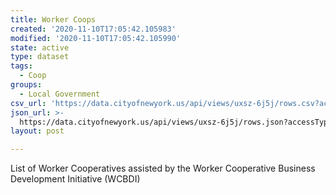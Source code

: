 ```yaml
---
title: Worker Coops
created: '2020-11-10T17:05:42.105983'
modified: '2020-11-10T17:05:42.105990'
state: active
type: dataset
tags:
  - Coop
groups:
  - Local Government
csv_url: 'https://data.cityofnewyork.us/api/views/uxsz-6j5j/rows.csv?accessType=DOWNLOAD'
json_url: >-
  https://data.cityofnewyork.us/api/views/uxsz-6j5j/rows.json?accessType=DOWNLOAD
layout: post

---
```

List of Worker Cooperatives assisted by the Worker Cooperative Business Development Initiative (WCBDI)
